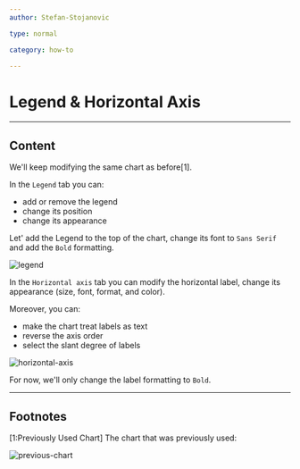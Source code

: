 ```yaml
---
author: Stefan-Stojanovic

type: normal

category: how-to

---
```


# Legend & Horizontal Axis

---
## Content

We'll keep modifying the same chart as before[1].

In the `Legend` tab you can:
- add or remove the legend
- change its position
- change its appearance

Let' add the Legend to the top of the chart, change its font to `Sans Serif` and add the `Bold` formatting.

![legend](https://img.enkipro.com/3af131f04ab23f8f0048ca597358558b.png)

In the `Horizontal axis` tab you can modify the horizontal label, change its appearance (size, font, format, and color).

Moreover, you can:
- make the chart treat labels as text
- reverse the axis order
- select the slant degree of labels

![horizontal-axis](https://img.enkipro.com/32939d1aa850f37458c5528f599e72fe.png)

For now, we'll only change the label formatting to `Bold`.
 
---
## Footnotes

[1:Previously Used Chart]
The chart that was previously used:

![previous-chart](https://img.enkipro.com/227c843860c60bb62288a9546c1d067b.png)